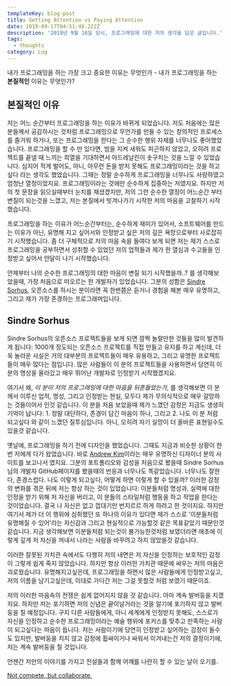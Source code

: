 ```yaml
---
templateKey: blog-post
title: Getting Attention vs Paying Attention
date: 2019-09-17T04:51:48.222Z
description: '2019년 9월 16일 당시, 프로그래밍에 대한 저의 생각을 담은 글입니다.'
tags:
  - thoughts
category: Log
---
```

내가 프로그래밍을 하는 가장 크고 중요한 이유는 무엇인가 - 내가 프로그래밍을 하는 **본질적인** 이유는 무엇인가?

## 본질적인 이유

저는 어느 순간부터 프로그래밍을 하는 이유가 바뀌게 되었습니다. 저도 처음에는 많은 분들께서 공감하시는 것처럼 프로그래밍으로 무언가를 만들 수 있는 창의적인 프로세스를 즐거워 하거나, 또는 프로그래밍을 한다는 그 순수한 행위 자체를 너무나도 좋아했었습니다. 프로그래밍을 할 수 만 있다면, 밤을 지켜 새워도 피곤하지 않았고, 오히려 프로젝트를 끝낼 때 느끼는 희열을 기대하면서 아드레날린이 솟구치는 것을 느낄 수 있었습니다. 심지어 적게 벌어도, 아니, 아무런 돈을 받지 못해도 프로그래밍이라는 것을 하고싶다 라는 생각도 했었습니다. 그때는 정말 순수하게 프로그래밍을 너무나도 사랑하였고 엄청난 열정이었지요. 프로그래밍이라는 것에만 순수하게 집중하는 저였지요. 하지만 저의 첫 문장을 읽으실때부터 눈치를 채셨겠지만, 저의 그런 순수한 열정이 어느순간 부터 변질이 되는것을 느꼈고, 저는 본질에서 빗겨나가기 시작한 저의 마음을 고찰하기 시작했습니다.

프로그래밍을 하는 이유가 어느순간부터는, 순수하게 재미가 있어서, 소프트웨어를 만드는 이유가 아닌, 유명해 지고 싶어서와 인정받고 싶은 저의 깊은 욕망으로부터 사로잡히기 시작했습니다. 좀 더 구체적으로 저의 마음 속을 들여다 보게 되면 저는 제가 스스로 프로그래밍을 공부하면서 성취할 수 있었던 저의 업적들과 제가 한 열심과 수고들을 인정받고 싶어서 안달이 나기 시작했습니다.

언제부터 나의 순수한 프로그래밍의 대한 마음이 변질 되기 시작했을까..? 를 생각해보았을때, 가장 처음으로 떠오르는 한 개발자가 있었습니다. 그분의 성함은 [Sindre Sorhus](https://sindresorhus.com/), 오픈소스를 하시는 분이라면 꼭 한번쯤은 듣거나 경험을 해본 매우 유명하고, 그리고 제가 가장 존경하는 프로그래머입니다.

## Sindre Sorhus

Sindre Sorhus의 오픈소스 프로젝트들을 보게 되면 깜짝 놀랄만한 것들을 많이 발견하게 됩니다: 1000개 정도되는 오픈소스 프로젝트를 직접 만들고 유지를 하고 계신데, 더욱 놀라운 사실은 거의 대부분의 프로젝트들이 매우 유용하고, 그리고 유명한 프로젝트들이 매우 많다는 점입니다. 많은 사람들이 이 분의 프로젝트들을 사용하면서 당연히 이 분의 명성을 올라갔고 매우 뛰어난 개발자로 인정받기 시작했겠지요. 

여기서 왜, _이 분이 저의 프로그래밍에 대한 마음을 뒤흔들었는가_, 를 생각해보면 이 분께서 이루신 업적, 명성, 그리고 인정받는 현실, 모두다 제가 무의식적으로 매우 갈망하는 것들이어서 인것 같습니다. 이 분을 처음 보았을때 제가 느꼈던 감정은 지금도 생생히 기억이 납니다: 1. 정말 대단하다, 존경이 담긴 마음이 하나, 그리고 2. 나도 이 분 처럼 되고싶다 와 같이 느꼈던 질투심입니다. 아니, 오히려 자기 실망이 더 올바른 표현일수도 있을것 같습니다.

옛날에, 프로그래밍을 하기 전에 디자인을 했었습니다. 그때도 지금과 비슷한 상황이 한번 저에게 다가 왔었습니다. 바로 [Andrew Kim](http://www.minimallyminimal.com/)이라는 매우 유명하신 디자이너 분의 사이트를 보고나서 였지요. 그분의 포트폴리오와 감성을 처음으로 봤을때 Sindre Sorhus님의 개발자 GitHub페이지를 봤을때의 반응과 너무나도 똑같았습니다. 너무나도 잘한다, 존경스럽다. 나도 이렇게 되고싶다, 어떻게 하면 이렇게 할 수 있을까? 이러한 감정의 변화를 겪은 뒤에 저는 항상 하는 것이 있었습니다: 이분들처럼 명성과, 실력에 대한 인정을 받기 위해 저 자신을 버리고, 이 분들의 스타일처럼 행동을 하고 작업을 한다는 것이었습니다. 결국 나 자신은 없고 껍대기만 번지르르 하게 하려고 한 것이지요. 하지만 여기서 제가 더 이 행위에 심취했던 또 하나의 이유가 있다면 제가 스스로 '이분들처럼 유명해질 수 있어'라는 자신감과 그리고 현실적으로 가능할것 같은 목표같았기 때문인것 같습니다. 지금 생각해보면 이분들처럼 되는것이 불가능한것처럼 보였더라면 애초에 이렇게 깊게 저 자신을 꺼내서 나라는 사람을 바꾸려고 하지 않았을것 같습니다.

이러한 잘못된 가치관 속에서도 다행히 저의 내면은 저 자신을 인정하는 보호적인 감정이 그렇게 쉽게 죽지 않았습니다. 하지만 항상 이러한 가치관 때문에 싸우는 저의 마음은 괴로웠습니다. 유명해지고싶은데, 프로그래밍을 하면서 많은 사람들에게 인정받고싶고, 저의 이름을 남기고싶은데, 이대로 가다간 저는 그걸 못할것 처럼 보였기 때문이죠.

저의 이러한 마음속의 전쟁은 쉽게 없어지지 않을 것 같습니다. 아마 계속 발버둥을 치겠지요. 하지만 저는 포기하면 저의 신념은 끝이날거라는 것을 알기에 포기하지 않고 발버둥을 칠 예정입니다. 구지 다른 사람들에게, 아니 세계에게 인정받지 못해도, 스스로가 자신을 인정하고 순수한 프로그래밍이라는 예술 행위에 포커스를 맞추고 만족하는 사람이 되고싶다는 마음이 듭니다. 저는 사람이기에 당연히 인정받고 싶어하는 감정이 들수도 있지만, 발버둥을 치지 않고 감정에 휩싸이거나 싸워서 이겨내는건 저의 결정이기에, 저는 계속 발버둥을 칠 것입니다.

언젠간 저만의 이야기를 가지고 전설들과 함께 어깨를 나란히 할 수 있는 날이 오기를.

[Not compete, but collaborate.](https://youtu.be/3VTsIju1dLI)
